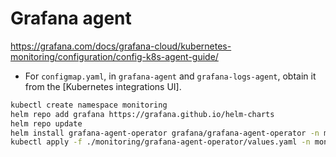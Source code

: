# Grafana agent

<https://grafana.com/docs/grafana-cloud/kubernetes-monitoring/configuration/config-k8s-agent-guide/>

- For `configmap.yaml`, in `grafana-agent` and `grafana-logs-agent`, obtain it from the [Kubernetes integrations UI].

```bash
kubectl create namespace monitoring
helm repo add grafana https://grafana.github.io/helm-charts
helm repo update
helm install grafana-agent-operator grafana/grafana-agent-operator -n monitoring
kubectl apply -f ./monitoring/grafana-agent-operator/values.yaml -n monitoring
```
